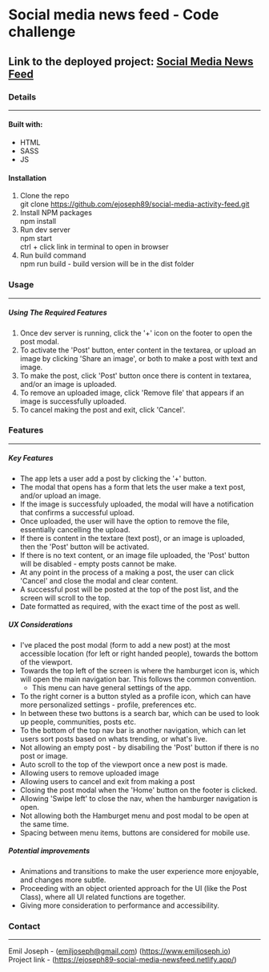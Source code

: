 # Social media news feed - Code challenge  

## Link to the deployed project: [Social Media News Feed](https://ejoseph89-social-media-newsfeed.netlify.app/)  


### Details  
--- 

#### Built with:  
- HTML
- SASS
- JS  
 
#### Installation
1. Clone the repo  
   git clone https://github.com/ejoseph89/social-media-activity-feed.git  
2. Install NPM packages  
   npm install  
3. Run dev server  
   npm start  
   ctrl + click link in terminal to open in browser  
4. Run build command  
   npm run build - build version will be in the dist folder  


### Usage  
---  

##### Using The Required Features  
1. Once dev server is running, click the '+' icon on the footer to open the post modal.  
2. To activate the 'Post' button, enter content in the textarea, or upload an image by clicking 'Share an image', or both to make a post with text and image.  
3. To make the post, click 'Post' button once there is content in textarea, and/or an image is uploaded.  
4. To remove an uploaded image, click 'Remove file' that appears if an image is successfully uploaded.
5. To cancel making the post and exit, click 'Cancel'.  


### Features  
---  

##### Key Features
- The app lets a user add a post by clicking the '+' button.  
- The modal that opens has a form that lets the user make a text post, and/or upload an image.    
- If the image is successfuly uploaded, the modal will have a notification that confirms a successful upload.  
- Once uploaded, the user will have the option to remove the file, essentially cancelling the upload.  
- If there is content in the textare (text post), or an image is uploaded, then the 'Post' button will be activated.  
- If there is no text content, or an image file uploaded, the 'Post' button will be disabled - empty posts cannot be make.  
- At any point in the process of a making a post, the user can click 'Cancel' and close the modal and clear content.  
- A successful post will be posted at the top of the post list, and the screen will scroll to the top.  
- Date formatted as required, with the exact time of the post as well.  

##### UX Considerations  
- I've placed the post modal (form to add a new post) at the most accessible location (for left or right handed people), towards the bottom of the viewport. 
- Towards the top left of the screen is where the hamburget icon is, which will open the main navigation bar.  This follows the common convention.  
  - This menu can have general settings of the app.  
- To the right corner is a button styled as a profile icon, which can have more personalized settings - profile, preferences etc.  
- In between these two buttons is a search bar, which can be used to look up people, communities, posts etc.  
- To the bottom of the top nav bar is another navigation, which can let users sort posts based on whats trending, or what's live.  
- Not allowing an empty post - by disabiling the 'Post' button if there is no post or image. 
- Auto scroll to the top of the viewport once a new post is made.  
- Allowing users to remove uploaded image
- Allowing users to cancel and exit from making a post
- Closing the post modal when the 'Home' button on the footer is clicked. 
- Allowing 'Swipe left' to close the nav, when the hamburger navigation is open. 
- Not allowing both the Hamburget menu and post modal to be open at the same time. 
- Spacing between menu items, buttons are considered for mobile use.  

##### Potential improvements  
- Animations and transitions to make the user experience more enjoyable, and changes more subtle.  
- Proceeding with an object oriented approach for the UI (like the Post Class), where all UI related functions are together.  
- Giving more consideration to performance and accessibility.  

 
### Contact  
---  
Emil Joseph - (emiljoseph@gmail.com) (https://www.emiljoseph.io)  
Project link - (https://ejoseph89-social-media-newsfeed.netlify.app/)  
